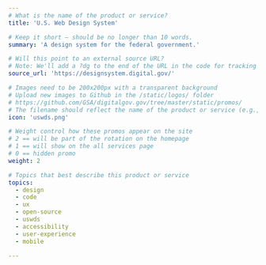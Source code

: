 ```yaml
---
# What is the name of the product or service?
title: 'U.S. Web Design System'

# Keep it short — should be no longer than 10 words.
summary: 'A design system for the federal government.'

# Will this point to an external source URL?
# Note: We'll add a ?dg to the end of the URL in the code for tracking purposes
source_url: 'https://designsystem.digital.gov/'

# Images need to be 200x200px with a transparent background
# Upload new images to Github in the /static/logos/ folder
# https://github.com/GSA/digitalgov.gov/tree/master/static/promos/
# The filename should reflect the name of the product or service (e.g., challenge-gov.png)
icon: 'uswds.png'

# Weight control how these promos appear on the site
# 2 == will be part of the rotation on the homepage
# 1 == will show on the all services page
# 0 == hidden promo
weight: 2

# Topics that best describe this product or service
topics:
  - design
  - code
  - ux
  - open-source
  - uswds
  - accessibility
  - user-experience
  - mobile

---
```

